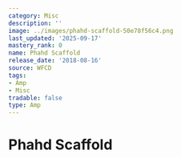 ```yaml
---
category: Misc
description: ''
image: ../images/phahd-scaffold-50e78f56c4.png
last_updated: '2025-09-17'
mastery_rank: 0
name: Phahd Scaffold
release_date: '2018-08-16'
source: WFCD
tags:
- Amp
- Misc
tradable: false
type: Amp
---
```


# Phahd Scaffold

